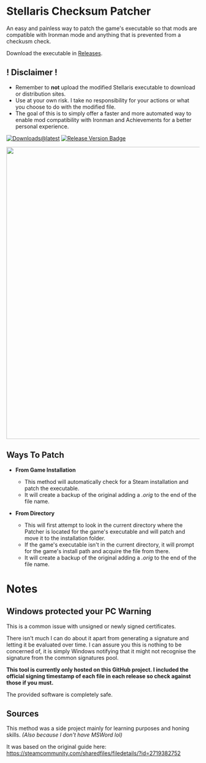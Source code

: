 # Stellaris Checksum Patcher

An easy and painless way to patch the game's executable so that mods are compatible with Ironman mode and anything that is prevented from a checkusm check.

Download the executable in [Releases](https://github.com/r0fld4nc3/stellaris-exe-checksum-patcher/releases).

## ! Disclaimer !
- Remember to **not** upload the modified Stellaris executable to download or distribution sites.
- Use at your own risk. I take no responsibility for your actions or what you choose to do with the modified file.
- The goal of this is to simply offer a faster and more automated way to enable mod compatibility with Ironman and Achievements for a better personal experience.

[![Downloads@latest](https://img.shields.io/github/downloads/r0fld4nc3/stellaris-exe-checksum-patcher/total?style=for-the-badge)](https://github.com/r0fld4nc3/stellaris-exe-checksum-patcher/releases/latest/download/StellarisChecksumPatcher.exe)
[![Release Version Badge](https://img.shields.io/github/v/release/r0fld4nc3/stellaris-exe-checksum-patcher?style=for-the-badge)](https://github.com/r0fld4nc3/stellaris-exe-checksum-patcher/releases)

<p align="center">
<img src="https://github.com/r0fld4nc3/stellaris-exe-checksum-patcher/blob/main/media/stellaris-checksum-patcher-01.png" width="762">
</p>

## Ways To Patch
- **From Game Installation**
  - This method will automatically check for a Steam installation and patch the executable.
  - It will create a backup of the original adding a _.orig_ to the end of the file name.

- **From Directory**
  - This will first attempt to look in the current directory where the Patcher is located for the game's executable and will patch and move it to the installation folder.
  - If the game's executable isn't in the current directory, it will prompt for the game's install path and acquire the file from there.
  - It will create a backup of the original adding a _.orig_ to the end of the file name.

# Notes
## Windows protected your PC Warning
This is a common issue with unsigned or newly signed certificates.
  
There isn't much I can do about it apart from generating a signature and letting it be evaluated over time. I can assure you this is nothing to be concerned of, it is simply Windows notifying that it might not recognise the signature from the common signatures pool.

**This tool is currently only hosted on this GitHub project. I included the official signing timestamp of each file in each release so check against those if you must.**
  
The provided software is completely safe.

## Sources
This method was a side project mainly for learning purposes and honing skills. _(Also because I don't have MSWord lol)_

It was based on the original guide here: https://steamcommunity.com/sharedfiles/filedetails/?id=2719382752
